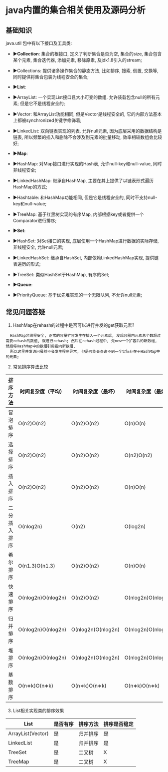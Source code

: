 # java内置的集合相关使用及源码分析

## 基础知识

java.util 包中有以下接口及工具类:

- ►**Collection**: 集合的根接口, 定义了判断集合是否为空, 集合的size, 集合包含某个元素, 集合迭代器, 添加元素, 移除原素, 及jdk1.8引入的stream;
- ►Collections: 提供诸多操作集合的静态方法, 比如排序, 搜索, 倒置, 交换等, 同时提供将集合包装为线程安全的集合;

- ►**List**: 
- ►ArrayList: 一个实现List接口且大小可变的数组. 允许装载包含null的所有元素; 但是它不是线程安全的;
- ►Vector: 和ArrayList功能相同, 但是Vector是线程安全的, 它的内部方法基本上都被synchronized关键字修饰着;
- ►LinkedList: 双向链表实现的列表. 允许null元素, 因为底层采用的数据结构是链表, 所以频繁的插入和删除不会涉及到元素的批量移动, 效率相较数组会比较好;

- ►**Map**: 
- ►HashMap: 对Map接口进行实现的Hash表, 允许null-key和null-value, 同时非线程安全;
- ►LinkedHashMap: 继承自HashMap, 主要在其上提供了以链表形式遍历HashMap的方式;
- ►Hashtable: 和HashMap功能相同, 但是它是线程安全的, 同时不支持null-key和null-value;
- ►TreeMap: 基于红黑树实现的有序Map, 内部根据key或者提供一个Comparator进行排序;

- ►**Set**: 
- ►HashSet: 对Set接口的实现, 底层使用一个HashMap进行数据的实际存储, 非线程安全, 允许null元素;
- ►LinkedHashSet: 继承自HashSet, 内部依赖LinkedHashMap实现, 提供链表遍历的形式;
- ►TreeSet: 类似HashSet于HashMap, 有序的Set;

- ►**Queue**: 
- ►PriorityQueue: 基于优先堆实现的一个无限队列, 不允许null元素;

## 常见问题答疑

1. HashMap在rehash的过程中是否可以进行并发的get获取元素? 

```
  HashMap非线程安全, 正常的容量扩容发生在插入一个元素后, 发现容器内元素总个数超过需要rehash的数值, 就进行rehash; 然后在rehash过程中, 先new一个扩容后的新数组, 然后将HashMap中的数组引用指向新数组, 
  所以这里并发访问虽然不会发生程序异常, 但是可能会查询不到一个实际存在于HashMap中的元素;
```
2. 常见排序算法比较

|排序方法|时间复杂度（平均）|时间复杂度（最坏）|时间复杂度（最好）|空间复杂度|稳定性|
|---|---|---|---|---|---|
|冒泡排序|O(n2)O(n2)|O(n2)O(n2)|O(n)O(n)|O(1)O(1)|稳定|
|选择排序|O(n2)O(n2)|O(n2)O(n2)|O(n2)O(n2)|O(1)O(1)|不稳定|
|插入排序|O(n2)O(n2)|O(n2)O(n2)|O(n)O(n)|O(1)O(1)|稳定|
|二分插入排序|O(nlog2n)|O(n2)|O(log2n)|O(n+k)|稳定|
|希尔排序|O(n1.3)O(n1.3)|O(n2)O(n2)|O(n)O(n)|O(1)O(1)|不稳定|
|快速排序|O(nlog2n)O(nlog2n)|O(n2)O(n2)|O(nlog2n)O(nlog2n)|O(nlog2n)O(nlog2n)|不稳定|
|归并排序|O(nlog2n)O(nlog2n)|O(nlog2n)O(nlog2n)|O(nlog2n)O(nlog2n)|O(n)O(n)|稳定|
|堆排序|O(nlog2n)O(nlog2n)|O(nlog2n)O(nlog2n)|O(nlog2n)O(nlog2n)|O(1)O(1)|不稳定|
|基数排序|O(n∗k)O(n∗k)|O(n∗k)O(n∗k)|O(n∗k)O(n∗k)|O(n+k)O(n+k)|稳定|


3.  List相关实现类的排序效果

| List  | 是否有序 | 排序方法| 排序是否稳定|
|---|---|---|---|
| ArrayList(Vector) | 是 |归并排序 | 是|
| LinkedList | 是 |归并排序 | 是|
| TreeSet | 是 | 二叉树| X|
| TreeMap | 是 | 二叉树| X|

